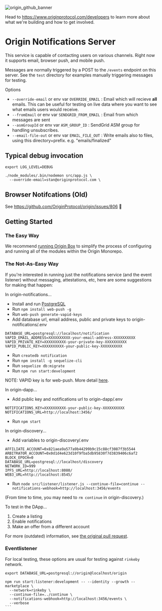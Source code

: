 ![origin_github_banner](https://user-images.githubusercontent.com/673455/37314301-f8db9a90-2618-11e8-8fee-b44f38febf38.png)

Head to https://www.originprotocol.com/developers to learn more about what we're building and how to get involved.

# Origin Notifications Server

This service is capable of contacting users on various channels. Right now it supports email, browser push, and mobile push.

Messages are normally triggered by a POST to the `/events` endpoint on this server. See the `test` directory for examples manually triggering messages for testing.

Options

 - `--override-email` or env var `OVERRIDE_EMAIL` : Email which will recieve **all** emails. This can be useful for testing on live data where you want to see what emails users would receive.
 - `--fromEmail` or env var `SENDGRID_FROM_EMAIL` : Email from which messages are sent
 - `--asmGroupId` or env var `ASM_GROUP_ID` : SendGrid ASM group for handling unsubscribes.
 - `--email-file-out` or env var `EMAIL_FILE_OUT` : Write emails also to files, using this directory+prefix. e.g. "emails/finalized"

## Typical debug invocation

```
export LOG_LEVEL=DEBUG

./node_modules/.bin/nodemon src/app.js \
  --override-email=stan@originprotocol.com \
```


## Browser Notifcations (Old)

See https://github.com/OriginProtocol/origin/issues/806 👊

## Getting Started

### The Easy Way

We recommend [running Origin Box](https://github.com/OriginProtocol/origin/blob/master/DEVELOPMENT.md#using-docker-compose) to simplify the process of configuring and running all of the modules within the Origin Monorepo.

### The Not-As-Easy Way

If you're interested in running just the notifications service (and the event listener) without messaging, attestations, etc, here are some suggestions for making that happen:


In origin-notifications...

  - Install and run [PostgreSQL](https://www.postgresql.org/)
  - Run `npm install web-push -g`
  - Run `web-push generate-vapid-keys`
  - Add database url, email address, public and private keys to origin-notifications/.env
  ```
  DATABASE_URL=postgresql://localhost/notification
  VAPID_EMAIL_ADDRESS=XXXXXXXXXX-your-email-address-XXXXXXXXXX
  VAPID_PRIVATE_KEY=XXXXXXXXXX-your-private-key-XXXXXXXXXX
  VAPID_PUBLIC_KEY=XXXXXXXXXX-your-public-key-XXXXXXXXXX
  ```
  - Run `createdb notification`
  - Run `npm install -g sequelize-cli`
  - Run `sequelize db:migrate`
  - Run `npm run start:development`

NOTE: VAPID key is for web-push. More detail [here](https://stackoverflow.com/questions/40392257/what-is-vapid-and-why-is-it-useful).

In origin-dapp...

  - Add public key and notifications url to origin-dapp/.env
  ```
  NOTIFICATIONS_KEY=XXXXXXXXXX-your-public-key-XXXXXXXXXX
  NOTIFICATIONS_URL=http://localhost:3456/
  ```
  - Run `npm start`

In origin-discovery...
  - Add variables to origin-discovery/.env
  ```
  AFFILIATE_ACCOUNT=0x821aea9a577a9b44299b9c15c88cf3087f3b5544
  ARBITRATOR_ACCOUNT=0x0d1d4e623d10f9fba5db95830f7d3839406c6af2
  BLOCK_EPOCH=0
  DATABASE_URL=postgresql://localhost/discovery
  NETWORK_ID=999
  IPFS_URL=http://localhost:8080/
  WEB3_URL=http://localhost:8545/
  ```
  - Run `node src/listener/listener.js --continue-file=continue --notifications-webhook=http://localhost:3456/events`

  (From time to time, you may need to `rm continue` in origin-discovery.)

To test in the DApp...

1. Create a listing
1. Enable notifications
1. Make an offer from a different account

For more (outdated) information, see [the original pull request](https://github.com/OriginProtocol/origin/pull/795#issue-224602842).


### Eventlistener

For local testing, these options are usual for testing against `rinkeby` network.

````
export DATABASE_URL=postgresql://origin@localhost/origin

npm run start:listener:development -- --identity --growth --marketplace \
  --network=rinkeby \
  --continue-file=../continue \
  --notifications-webhook=http://localhost:3456/events \
  --verbose
```
